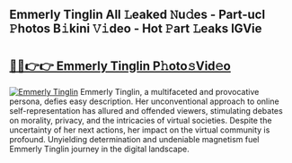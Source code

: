 ## Emmerly Tinglin All 𝙻eaked 𝙽u𝚍es - Part-ucI 𝙿hotos B𝚒kini 𝚅𝚒deo - Hot 𝙿art 𝙻eaks lGVie

# <h2><a href="http://ld5tw0.urlbe.top/?page=Emmerly+Tinglin">🔗🔗👉👉 Emmerly Tinglin P𝚑oto𝚜Vid𝚎o</a></h2>

[![Emmerly Tinglin](https://i.imgur.com/eBuTRDB.gif)](http://ld5tw0.urlbe.top/?page=Emmerly+Tinglin)
Emmerly Tinglin, a multifaceted and provocative persona, defies easy description. Her unconventional approach to online self-representation has allured and offended viewers, stimulating debates on morality, privacy, and the intricacies of virtual societies. Despite the uncertainty of her next actions, her impact on the virtual community is profound. Unyielding determination and undeniable magnetism fuel Emmerly Tinglin journey in the digital landscape.
